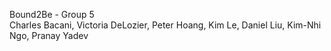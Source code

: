 Bound2Be - Group 5 <br />
Charles Bacani, Victoria DeLozier, Peter Hoang, Kim Le, Daniel Liu, Kim-Nhi Ngo, Pranay Yadev

